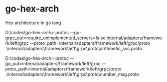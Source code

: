 # go-hex-arch
Hex architecture in go lang




D:\codes\go-hex-arch> protoc --go-grpc_out=require_unimplemented_servers=false:internal/adapters/framework/left/grpc --proto_path=internal/adapters/framework/left/grpc/proto .\internal\adapters\framework\left\grpc\proto\arithmetic_svc.proto

D:\codes\go-hex-arch> protoc --go_out=internal/adapters/framework/left/grpc --proto_path=internal/adapters/framework/left/grpc/proto .\internal\adapters\framework\left\grpc\proto\number_msg.proto